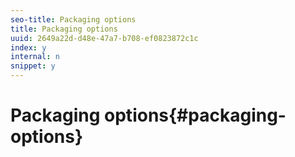 ```yaml
---
seo-title: Packaging options
title: Packaging options
uuid: 2649a22d-d48e-47a7-b708-ef0823872c1c
index: y
internal: n
snippet: y
---
```


# Packaging options{#packaging-options}

